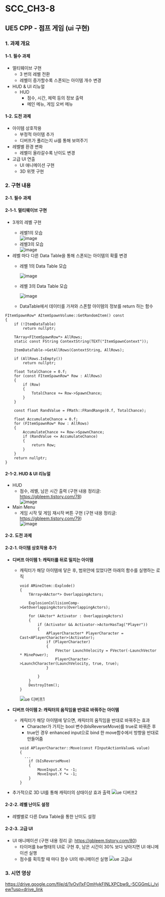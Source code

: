# SCC_CH3-8
## UE5 CPP - 점프 게임 (ui 구현)
### 1. 과제 개요
#### 1-1. 필수 과제
* 멀티웨이브 구현
  * 3 번의 레벨 전환
  * 레벨이 증가할수록 스폰되는 아이템 개수 변경
* HUD & UI 리뉴얼
  * HUD
    * 점수, 시간, 체력 등의 정보 출력
    * 메인 메뉴, 게임 오버 메뉴
#### 1-2. 도전 과제
* 아이템 상호작용
  * 부정적 아이템 추가
  * 디버프가 풀리는지 ui를 통해 보여주기
* 레벨별 환경 변화
  * 레벨이 올라갈수록 난이도 변경
* 고급 UI 연출
  * UI 애니메이션 구현
  * 3D 위젯 구현

### 2. 구현 내용
#### 2-1. 필수 과제
#### 2-1-1. 멀티웨이브 구현
  * 3개의 레벨 구현<div/>
    * 레벨1의 모습<div/>
    ![image](https://github.com/user-attachments/assets/6377fd60-2fdc-4ca7-a127-0914a65b9bbd)
    * 레벨3의 모습<div/>
    ![image](https://github.com/user-attachments/assets/11a3f2f9-7904-4686-bd7f-ca0009af8432)
  * 레벨 마다 다른 Data Table을 통해 스폰되는 아이템의 확률 변경 <div/>
    * 레벨 1의 Data Table 모습 <div/>
    ![image](https://github.com/user-attachments/assets/902732a1-2f49-4c0e-a8b6-7cc5daf658d0)
    * 레벨 3의 Data Table 모습 <div/>
    ![image](https://github.com/user-attachments/assets/d9766f16-36e6-45b8-b1ca-aa43da20658f)

    * DataTable에서 데이터를 가져와 스폰할 아이템의 정보를 return 하는 함수
```
FItemSpawnRow* AItemSpawnVolume::GetRandomItem() const
{
	if (!ItemDataTable)
		return nullptr;

	TArray<FItemSpawnRow*> AllRows;
	static const FString ContextString(TEXT("ItemSpawnContext"));

	ItemDataTable->GetAllRows(ContextString, AllRows);

	if (AllRows.IsEmpty())
		return nullptr;

	float TotalChance = 0.f;
	for (const FItemSpawnRow* Row : AllRows)
	{
		if (Row)
		{
			TotalChance += Row->SpawnChance;
		}
	}

	const float RandValue = FMath::FRandRange(0.f, TotalChance);

	float AccumulateChance = 0.f;
	for (FItemSpawnRow* Row : AllRows)
	{
		AccumulateChance += Row->SpawnChance;
		if (RandValue <= AccumulateChance)
		{
			return Row;
		}
	}
	return nullptr;
}
```
#### 2-1-2. HUD & UI 리뉴얼
* HUD
  * 점수, 레벨, 남은 시간 출력 (구현 내용 정리글: https://gbleem.tistory.com/78)<div/>
  ![image](https://github.com/user-attachments/assets/6275d3ca-7b0f-4dae-840e-a3097a6c56de)
* Main Menu
  * 게임 시작 및 게임 재시작 버튼 구현 (구현 내용 정리글: https://gbleem.tistory.com/79) <div/>
    ![image](https://github.com/user-attachments/assets/8363ab05-443c-4f85-b7cc-1608c5cc1749)

#### 2-2. 도전 과제
#### 2-2-1. 아이템 상호작용 추가
* **디버프 아이템 1: 캐릭터를 뒤로 밀치는 아이템**
  * 캐릭터가 해당 아이템에 닿은 후, 범위안에 있었다면 아래의 함수를 실행하는 로직
    ```
    void AMineItem::Explode()
    {
    	TArray<AActor*> OverlappingActors;
    
    	ExplosionCollisionComp->GetOverlappingActors(OverlappingActors);
    
    	for (AActor* Activator : OverlappingActors)
    	{
    		if (Activator && Activator->ActorHasTag("Player"))
    		{
    			APlayerCharacter* PlayerCharacter = Cast<APlayerCharacter>(Activator);
    			if (PlayerCharacter)
    			{
    				FVector LaunchVelocity = FVector(-LaunchVector * MinePower);
    				PlayerCharacter->LaunchCharacter(LaunchVelocity, true, true);
    			}
    
    		}
    	}
    	DestroyItem();
    }
    ```
    ![ue 디버프1](https://github.com/user-attachments/assets/20ea0042-2f9f-4e66-afc6-e144f625ef32)<div/>
    
* **디버프 아이템 2: 캐릭터의 움직임을 반대로 바꿔주는 아이템**
  * 캐릭터가 해당 아이템에 닿으면, 캐릭터의 움직임을 반대로 바꿔주는 효과
    * Character가 가지는 bool 변수(bIsReverseMove)를 true로 바꿔준 후
    * true인 경우 enhanced input으로 bind 한 move함수에서 방향을 반대로 만들어줌
    ```
    void APlayerCharacter::Move(const FInputActionValue& value)
    {
      ...
    	if (bIsReverseMove)
    	{
    		MoveInput.X *= -1;
    		MoveInput.Y *= -1;
    	}
    }
    ```
 * 추가적으로 3D UI를 통해 캐릭터의 상태이상 효과 출력
![ue 디버프2](https://github.com/user-attachments/assets/3c7e1380-e6cb-44a3-bc9d-154cd1fbfd53)

#### 2-2-2. 레벨 난이도 설정
* 레벨별로 다른 Data Table을 통한 난이도 설정
  
#### 2-2-3. 고급 UI
* UI 애니메이션 (구현 내용 정리 글: https://gbleem.tistory.com/80)
  * 타이머를 bar형태의 UI로 구현 후, 남은 시간이 30% 보다 낮아지면 UI 애니메이션 실행
  * 점수를 획득할 때 마다 점수 UI의 애니메이션 실행
![ue 고급ui](https://github.com/user-attachments/assets/a2ade266-1ec7-4da2-ab49-937db7ff78c3)

### 3. 시연 영상
https://drive.google.com/file/d/1vOvl1xFOmHykFINLXPCbw9_-5CGGmLi_/view?usp=drive_link

